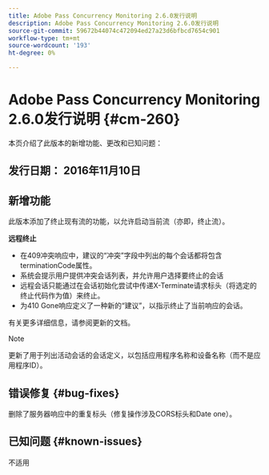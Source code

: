 ```yaml
---
title: Adobe Pass Concurrency Monitoring 2.6.0发行说明
description: Adobe Pass Concurrency Monitoring 2.6.0发行说明
source-git-commit: 59672b44074c472094ed27a23d6bfbcd7654c901
workflow-type: tm+mt
source-wordcount: '193'
ht-degree: 0%

---
```



# Adobe Pass Concurrency Monitoring 2.6.0发行说明 {#cm-260}


本页介绍了此版本的新增功能、更改和已知问题：



## 发行日期： 2016年11月10日



## 新增功能

此版本添加了终止现有流的功能，以允许启动当前流（亦即，终止流）。



**远程终止**

* 在409冲突响应中，建议的“冲突”字段中列出的每个会话都将包含terminationCode属性。
* 系统会提示用户提供冲突会话列表，并允许用户选择要终止的会话
* 远程会话只能通过在会话初始化尝试中传递X-Terminate请求标头（将选定的终止代码作为值）来终止。
* 为410 Gone响应定义了一种新的“建议”，以指示终止了当前响应的会话。


有关更多详细信息，请参阅更新的文档。



>[!NOTE]
>
>更新了用于列出活动会话的会话定义，以包括应用程序名称和设备名称（而不是应用程序ID）。




## 错误修复 {#bug-fixes}

删除了服务器响应中的重复标头（修复操作涉及CORS标头和Date one）。




## 已知问题 {#known-issues}

不适用
